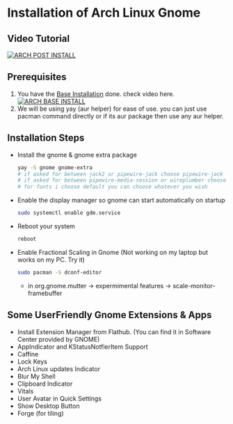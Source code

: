# Installation of Arch Linux Gnome

## Video Tutorial

[![ARCH POST INSTALL](https://img.youtube.com/vi/GLpo6FlAWYY/0.jpg)](https://www.youtube.com/watch?v=GLpo6FlAWYY)

## Prerequisites

1. You have the [Base Installation](01_ARCH_INSTALL_BASE.md) done. check video here.
   [![ARCH BASE INSTALL](https://img.youtube.com/vi/LtHysGTXt_w/0.jpg)](https://www.youtube.com/watch?v=LtHysGTXt_w)
2. We will be using yay (aur helper) for ease of use. you can just use pacman command directly or if its aur package then use any aur helper.

## Installation Steps

- Install the gnome & gnome extra package

    ```sh
    yay -S gnome gnome-extra
    # if asked for between jack2 or pipewire-jack choose pipewire-jack (I use pipewire so i choose that. If you are using something else then choose that.)
    # if asked for between pipewire-media-session or wireplumber choose wireplumber (I use wireplumber so i choose that. If you are using something else then choose that.)
    # for fonts i choose default you can choose whatever you wish
    ```

- Enable the display manager so gnome can start automatically on startup

    ```sh
    sudo systemctl enable gdm.service
    ```

- Reboot your system

    ```sh
    reboot
    ```

- Enable Fractional Scaling in Gnome (Not working on my laptop but works on my PC. Try it)

    ```sh
    sudo pacman -S dconf-editor
    ```

  - in org.gnome.mutter -> expermimental features -> scale-monitor-framebuffer

## Some UserFriendly Gnome Extensions & Apps

- Install Extension Manager from Flathub. (You can find it in Software Center provided by GNOME)
- AppIndicator and KStatusNotfierItem Support
- Caffine
- Lock Keys
- Arch Linux updates Indicator
- Blur My Shell
- Clipboard Indicator
- Vitals
- User Avatar in Quick Settings
- Show Desktop Button
- Forge (for tiling)
